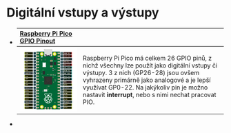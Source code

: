 # Digitální vstupy a výstupy
- |[Raspberry Pi Pico GPIO Pinout](https://pico.pinout.xyz/)| |
  |---|---|
  | ![pico.png](../assets/pico_1736243755580_0.png) | Raspberry Pi Pico má celkem 26 GPIO pinů, z nichž všechny lze použít jako digitální vstupy či výstupy. 3 z nich (GP26-28) jsou ovšem vyhrazeny primárně jako analogové a  je lepší využívat GP0-22. Na jakýkoliv pin je možno nastavit **interrupt**, nebo s nimi nechat pracovat PIO.|
-